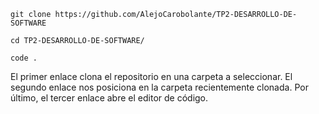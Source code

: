 ```
git clone https://github.com/AlejoCarobolante/TP2-DESARROLLO-DE-SOFTWARE
```
```
cd TP2-DESARROLLO-DE-SOFTWARE/
```
```
code .
```

El primer enlace clona el repositorio en una carpeta a seleccionar.
El segundo enlace nos posiciona en la carpeta recientemente clonada.
Por último, el tercer enlace abre el editor de código.
